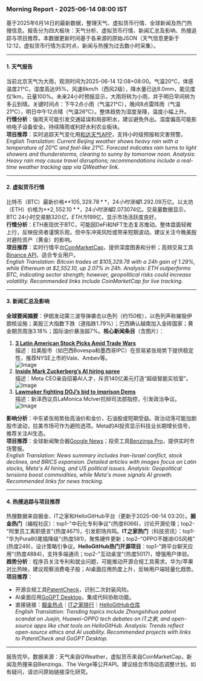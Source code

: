 
### Morning Report - 2025-06-14 08:00 IST  
基于2025年6月14日的最新数据，整理天气、虚拟货币行情、全球新闻及热门热搜信息。报告分为四大板块：天气分析、虚拟货币行情、新闻汇总及影响、热搜追踪与项目推荐。本数据更新时间基于各来源的原始JSON（天气信息更新于12:12，虚拟货币行情为实时点，新闻与热搜为过去数小时采集）。  

---

#### **1. 天气报告**  
当前北京天气为大雨，观测时间为2025-06-14 12:08+08:00。气温20°C，体感温度21°C，湿度高达95%，风速8km/h（西风2级），降水量已达8.0mm，能见度仅1km，云量100%。未来24小时预报显示，大雨将转为小雨，并于明日早间转为多云到晴。关键时间点：下午2点小雨（气温21°C），晚间8点雷阵雨（气温21°C），明日中午12点晴（气温26°C）。整体趋势为湿度渐降，温度小幅上升。  
**行情分析**：强雨天可能引发交通延误和局部积水，建议避免外出。湿度偏高可能影响电子设备安全。持续降雨或利好水利农业板块。  
**项目推荐**：实时追踪天气变化用[和达天气APP](https://www.qweather.com/weather/beijing-101010100.html)，支持小时级预报和灾害预警。  
*English Translation: Current Beijing weather shows heavy rain with a temperature of 20°C and feel-like 21°C. Forecast indicates rain turns to light showers and thunderstorms, clearing to sunny by tomorrow noon. Analysis: Heavy rain may cause travel disruptions; recommendations include a real-time weather tracking app via QWeather link.*  

---

#### **2. 虚拟货币行情**  
比特币（BTC）最新价格**$105,329.78**，24小时涨幅1.29%，7天涨幅0.27%，总市值$2.09万亿。以太坊（ETH）价格为**$2,552.10**，24小时涨幅2.07%，7天涨幅1.78%，总市值$3074亿。交易量数据显示，BTC 24小时交易额$320亿，ETH为$199亿，显示市场活跃度良好。  
**行情分析**：ETH表现优于BTC，可能因DeFi和NFT生态复苏推动。整体盘面轻微上行，反映投资者谨慎乐观，但中东冲突风险或带来短期波动。建议关注今晚美股对避险资产（黄金）的影响。  
**项目推荐**：实时行情平台[CoinMarketCap](https://coinmarketcap.com/)，提供深度图表和分析；高频交易工具[Binance API](https://www.binance.com/)，适合专业用户。  
*English Translation: Bitcoin trades at $105,329.78 with a 24h gain of 1.29%, while Ethereum at $2,552.10, up 2.07% in 24h. Analysis: ETH outperforms BTC, indicating sector strength; however, geopolitical risks could increase volatility. Recommended links include CoinMarketCap for live tracking.*  

---

#### **3. 新闻汇总及影响**  
**全球要闻摘要**：伊朗发动第三波导弹袭击以色列（约150枚），以色列声称摧毁伊朗核设施；美股三大指数下跌（道指跌1.79%）；巴西确认越南加入金砖国家；黄金期货周涨3.18%；国际油价暴涨超7%。**核心新闻条目**（含图片）：  
1. **[3 Latin American Stock Picks Amid Trade Wars](https://www.benzinga.com/markets/latin-america/25/06/45937801/latin-americas-hot-stocks-3-nyse-picks-to-dodge-trade-wars-mideast-mayhem)**  
  描述：拉美股市（如巴西Bovespa和墨西哥IPC）在贸易紧张局势下提供稳定性，推荐NYSE上市的Vale、Ambev等。  
   ![Image](https://cdn.benzinga.com/files/images/story/2025/06/13/Brazil-On-The-World-Globe---A-Close-Up-S.jpeg?width=1200&height=800&fit=crop)  
2. **[Inside Mark Zuckerberg’s AI hiring spree](https://www.theverge.com/command-line-newsletter/687173/inside-mark-zuckerbergs-ai-hiring-spree)**  
  描述：Meta CEO亲自招募AI人才，斥资140亿美元打造“超级智能实验室”。  
   ![Image](https://platform.theverge.com/wp-content/uploads/sites/2/2025/06/Zuck-alt-CL-site-wide.png?quality=90&strip=all&crop=0%2C10.732984293194%2C100%2C78.534031413613&w=1200)  
3. **[Lawmaker fighting DOJ’s bid to imprison Dems](https://www.yahoo.com/news/huge-see-lawmaker-fighting-trump-001324082.html)**  
  描述：新泽西议员LaMonica McIver抗辩司法部指控，引发政治争议。  
   ![Image](https://s.yimg.com/ny/api/res/1.2/RXV7j3qDXUXph.aDc3SxLg--/YXBwaWQ9aGlnaGxhbmRlcjt3PTEyMDA7aD02NzU-/https://media.zenfs.com/en/nbcu_713/05f9e0de5c9ffeed5e6b96079865773c)  

**影响分析**：中东紧张局势抬高油价和金价，石油股或短期受益。政治动荡可能加剧股市波动，拉美市场可作为避险选项。Meta的AI投资显示科技业长期增长信号，推荐关注AI生态。  
**项目推荐**：全球新闻聚合器[Google News](https://news.google.com/)；投资工具[Benzinga Pro](https://www.benzinga.com/pro)，提供实时市场警报。  
*English Translation: News summary includes Iran-Israel conflict, stock declines, and BRICS expansion. Detailed articles with images focus on Latin stocks, Meta's AI hiring, and US political issues. Analysis: Geopolitical tensions boost commodities, while Meta's move signals AI growth. Recommended links for news tracking.*  

---

#### **4. 热搜追踪与项目推荐**  
热搜数据来自掘金、IT之家和HelloGitHub平台（更新于2025-06-14 03:20）。**掘金热门**（编程社区）：top1-"中石化专利争议"(热度6066)，讨论开源伦理；top2-"阿里员工离职感言"(热度4671)，引发职场共鸣。**IT之家热门**（科技资讯）：top1-"华为Pura80尾插降级"(热度581)，聚焦硬件更新；top2-"OPPO不跟进iOS风格"(热度249)，设计策略引争议。**HelloGitHub热门开源项目**：top1-"跨平台聊天应用"(热度4884)，支持多端通讯；top2-"互动桌宠"(热度5017)，增强用户体验。  
**趋势分析**：程序员关注专利和就业问题，可能推动开源合规工具需求。华为/苹果对比热映，建议观察消费电子股；AI桌面应用热度上升，反映用户端轻量化趋势。  
**项目推荐**：  
- 开源合规工具[PatentCheck](https://github.com/oss-patent/patent-check)，识别二次封装风险。  
- AI桌面应用[GoGPT Desktop](https://github.com/go-gpt/desktop)，集成代码协助功能。  
- 直接链接：[掘金热点](https://juejin.cn/hot/articles)｜[IT之家排行](https://m.ithome.com/rankm/)｜[HelloGitHub仓库](https://hellogithub.com/)  
*English Translation: Trending topics include Zhongshihua patent scandal on Juejin, Huawei-OPPO tech debates on IT之家, and open-source apps like chat tools on HelloGitHub. Analysis: Trends reflect open-source ethics and AI usability. Recommended projects with links to PatentCheck and GoGPT Desktop.*  

---  
报告完毕。数据来源：天气来自QWeather，虚拟货币来自CoinMarketCap，新闻及热搜来自Benzinga、The Verge等公开API。建议结合市场动态调整计划。如有疑问，请访问原始链接深化研究。